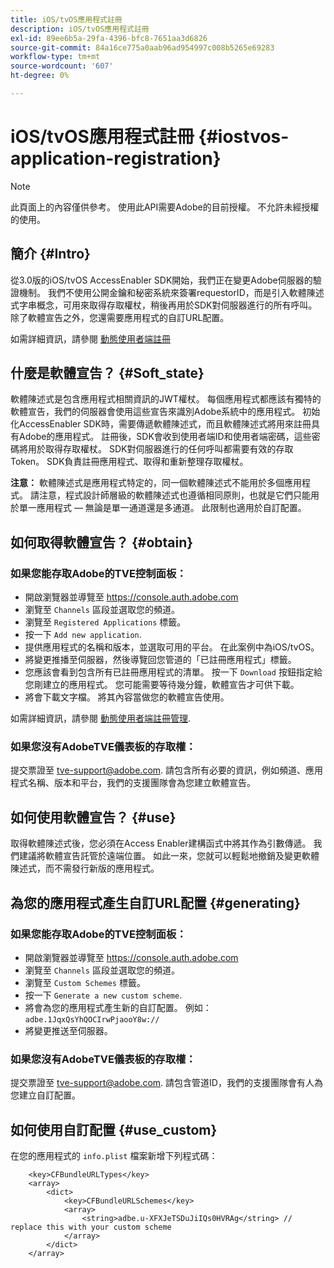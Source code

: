 ```yaml
---
title: iOS/tvOS應用程式註冊
description: iOS/tvOS應用程式註冊
exl-id: 89ee6b5a-29fa-4396-bfc8-7651aa3d6826
source-git-commit: 84a16ce775a0aab96ad954997c008b5265e69283
workflow-type: tm+mt
source-wordcount: '607'
ht-degree: 0%

---
```


# iOS/tvOS應用程式註冊 {#iostvos-application-registration}

>[!NOTE]
>
>此頁面上的內容僅供參考。 使用此API需要Adobe的目前授權。 不允許未經授權的使用。

## 簡介 {#Intro}

從3.0版的iOS/tvOS AccessEnabler SDK開始，我們正在變更Adobe伺服器的驗證機制。 我們不使用公開金鑰和秘密系統來簽署requestorID，而是引入軟體陳述式字串概念，可用來取得存取權杖，稍後再用於SDK對伺服器進行的所有呼叫。 除了軟體宣告之外，您還需要應用程式的自訂URL配置。

如需詳細資訊，請參閱 [動態使用者端註冊](/help/authentication/dynamic-client-registration.md)

## 什麼是軟體宣告？ {#Soft_state}

軟體陳述式是包含應用程式相關資訊的JWT權杖。 每個應用程式都應該有獨特的軟體宣告，我們的伺服器會使用這些宣告來識別Adobe系統中的應用程式。 初始化AccessEnabler SDK時，需要傳遞軟體陳述式，而且軟體陳述式將用來註冊具有Adobe的應用程式。 註冊後，SDK會收到使用者端ID和使用者端密碼，這些密碼將用於取得存取權杖。 SDK對伺服器進行的任何呼叫都需要有效的存取Token。 SDK負責註冊應用程式、取得和重新整理存取權杖。

**注意：** 軟體陳述式是應用程式特定的，同一個軟體陳述式不能用於多個應用程式。 請注意，程式設計師層級的軟體陳述式也遵循相同原則，也就是它們只能用於單一應用程式 — 無論是單一通道還是多通道。 此限制也適用於自訂配置。

## 如何取得軟體宣告？ {#obtain}

### 如果您能存取Adobe的TVE控制面板：

- 開啟瀏覽器並導覽至 <https://console.auth.adobe.com>
- 瀏覽至 `Channels` 區段並選取您的頻道。
- 瀏覽至 `Registered Applications` 標籤。
- 按一下 `Add new application`.
- 提供應用程式的名稱和版本，並選取可用的平台。 在此案例中為iOS/tvOS。
- 將變更推播至伺服器，然後導覽回您管道的「已註冊應用程式」標籤。
- 您應該會看到包含所有已註冊應用程式的清單。 按一下   `Download` 按鈕指定給您剛建立的應用程式。 您可能需要等待幾分鐘，軟體宣告才可供下載。
- 將會下載文字檔。 將其內容當做您的軟體宣告使用。

如需詳細資訊，請參閱 [動態使用者端註冊管理](/help/authentication/dynamic-client-registration-management.md).

### 如果您沒有AdobeTVE儀表板的存取權：

提交票證至 <tve-support@adobe.com>. 請包含所有必要的資訊，例如頻道、應用程式名稱、版本和平台，我們的支援團隊會為您建立軟體宣告。

## 如何使用軟體宣告？ {#use}

取得軟體陳述式後，您必須在Access Enabler建構函式中將其作為引數傳遞。 我們建議將軟體宣告託管於遠端位置。 如此一來，您就可以輕鬆地撤銷及變更軟體陳述式，而不需發行新版的應用程式。

## 為您的應用程式產生自訂URL配置 {#generating}

### 如果您能存取Adobe的TVE控制面板：

- 開啟瀏覽器並導覽至 <https://console.auth.adobe.com>
- 瀏覽至 `Channels` 區段並選取您的頻道。
- 瀏覽至 `Custom Schemes` 標籤。
- 按一下 `Generate a new custom scheme`.
- 將會為您的應用程式產生新的自訂配置。 例如： `adbe.1JqxQsYhQOCIrwPjaooY8w://`
- 將變更推送至伺服器。

### 如果您沒有AdobeTVE儀表板的存取權：

提交票證至 <tve-support@adobe.com>. 請包含管道ID，我們的支援團隊會有人為您建立自訂配置。

## 如何使用自訂配置 {#use_custom}

在您的應用程式的 `info.plist` 檔案新增下列程式碼：

```plist
    <key>CFBundleURLTypes</key>
    <array>
        <dict>
            <key>CFBundleURLSchemes</key>
            <array>
                <string>adbe.u-XFXJeTSDuJiIQs0HVRAg</string> // replace this with your custom scheme
            </array>
        </dict>
    </array>
```
